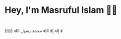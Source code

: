<!DOCTYPE html>
<html>
  <body>
    <h1>Hey, I'm Masruful Islam 👋🏼</h1>
    <br>
    لا إله إلا الله محمد رسول الله (ﷺ)
  </body>
</html>
